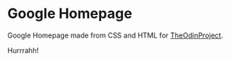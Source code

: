 Google Homepage
================

Google Homepage made from CSS and HTML for  <a href="http://www.theodinproject.com/">TheOdinProject</a>.

Hurrrahh!